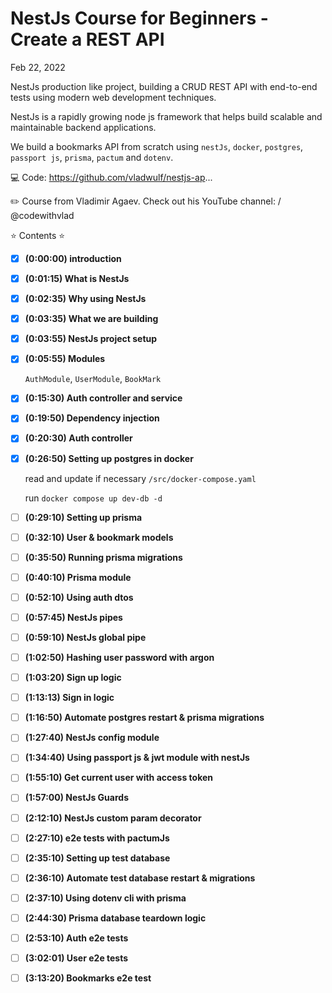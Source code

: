 # NestJs Course for Beginners - Create a REST API

Feb 22, 2022

NestJs production like project, building a CRUD REST API with
end-to-end tests using modern web development techniques.

NestJs is a rapidly growing node js framework that helps build
scalable and maintainable backend applications.

We build a bookmarks API from scratch using `nestJs`, `docker`,
`postgres`, `passport js`, `prisma`, `pactum` and `dotenv`.

💻 Code: <https://github.com/vladwulf/nestjs-ap>...

✏️ Course from Vladimir Agaev. Check out his YouTube channel:    / @codewithvlad  

⭐️ Contents ⭐

- [x] **(0:00:00) introduction**

- [x] **(0:01:15) What is NestJs**

- [x] **(0:02:35) Why using NestJs**

- [x] **(0:03:35) What we are building**

- [x] **(0:03:55) NestJs project setup**

- [x] **(0:05:55) Modules**
  
  `AuthModule`, `UserModule`, `BookMark`

- [x] **(0:15:30) Auth controller and service**

- [x] **(0:19:50) Dependency injection**

- [x] **(0:20:30) Auth controller**

- [x] **(0:26:50) Setting up postgres in docker**
  
  read and update if necessary `/src/docker-compose.yaml`

  run `docker compose up dev-db -d`
  
- [ ] **(0:29:10) Setting up prisma**

- [ ] **(0:32:10) User & bookmark models**

- [ ] **(0:35:50) Running prisma migrations**

- [ ] **(0:40:10) Prisma module**

- [ ] **(0:52:10) Using auth dtos**

- [ ] **(0:57:45) NestJs pipes**

- [ ] **(0:59:10) NestJs global pipe**

- [ ] **(1:02:50) Hashing user password with argon**

- [ ] **(1:03:20) Sign up logic**

- [ ] **(1:13:13) Sign in logic**

- [ ] **(1:16:50) Automate postgres restart & prisma migrations**

- [ ] **(1:27:40) NestJs config module**

- [ ] **(1:34:40) Using passport js & jwt module with nestJs**

- [ ] **(1:55:10) Get current user with access token**

- [ ] **(1:57:00) NestJs Guards**

- [ ] **(2:12:10) NestJs custom param decorator**

- [ ] **(2:27:10) e2e tests with pactumJs**

- [ ] **(2:35:10) Setting up test database**

- [ ] **(2:36:10) Automate test database restart & migrations**

- [ ] **(2:37:10) Using dotenv cli with prisma**

- [ ] **(2:44:30) Prisma database teardown logic**

- [ ] **(2:53:10) Auth e2e tests**

- [ ] **(3:02:01) User e2e tests**

- [ ] **(3:13:20) Bookmarks e2e test**

